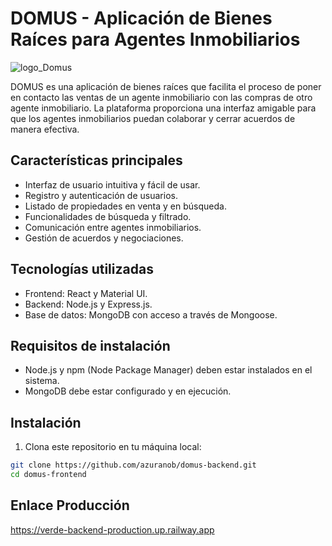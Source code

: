 # DOMUS - Aplicación de Bienes Raíces para Agentes Inmobiliarios

![logo_Domus](https://github.com/azuranob/domus-frontend/assets/117543576/993c7fb3-354b-49c8-89a1-e0d132250f94) <!-- Agrega una imagen del logo de DOMUS si lo tienes -->

DOMUS es una aplicación de bienes raíces que facilita el proceso de poner en contacto las ventas de un agente inmobiliario con las compras de otro agente inmobiliario. La plataforma proporciona una interfaz amigable para que los agentes inmobiliarios puedan colaborar y cerrar acuerdos de manera efectiva.

## Características principales

- Interfaz de usuario intuitiva y fácil de usar.
- Registro y autenticación de usuarios.
- Listado de propiedades en venta y en búsqueda.
- Funcionalidades de búsqueda y filtrado.
- Comunicación entre agentes inmobiliarios.
- Gestión de acuerdos y negociaciones.

## Tecnologías utilizadas

- Frontend: React y Material UI.
- Backend: Node.js y Express.js.
- Base de datos: MongoDB con acceso a través de Mongoose.

## Requisitos de instalación

- Node.js y npm (Node Package Manager) deben estar instalados en el sistema.
- MongoDB debe estar configurado y en ejecución.

## Instalación

1. Clona este repositorio en tu máquina local:

```bash
git clone https://github.com/azuranob/domus-backend.git
cd domus-frontend
```
## Enlace Producción
https://verde-backend-production.up.railway.app
